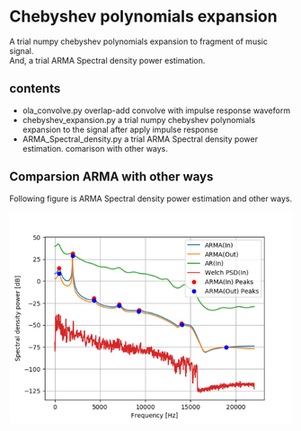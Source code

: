 # Chebyshev polynomials expansion  

A trial numpy chebyshev polynomials expansion to fragment of music signal.  
And, a trial ARMA Spectral density power estimation.  

## contents 

- ola_convolve.py overlap-add convolve with impulse response waveform   
- chebyshev_expansion.py a trial numpy chebyshev polynomials expansion to the signal after apply impulse response  
- ARMA_Spectral_density.py a trial ARMA Spectral density power estimation. comarison with other ways.  




## Comparsion ARMA with other ways  

Following figure is ARMA Spectral density power estimation and other ways.  
  


![figure1](docs/Figure_part_1.png)  

 
